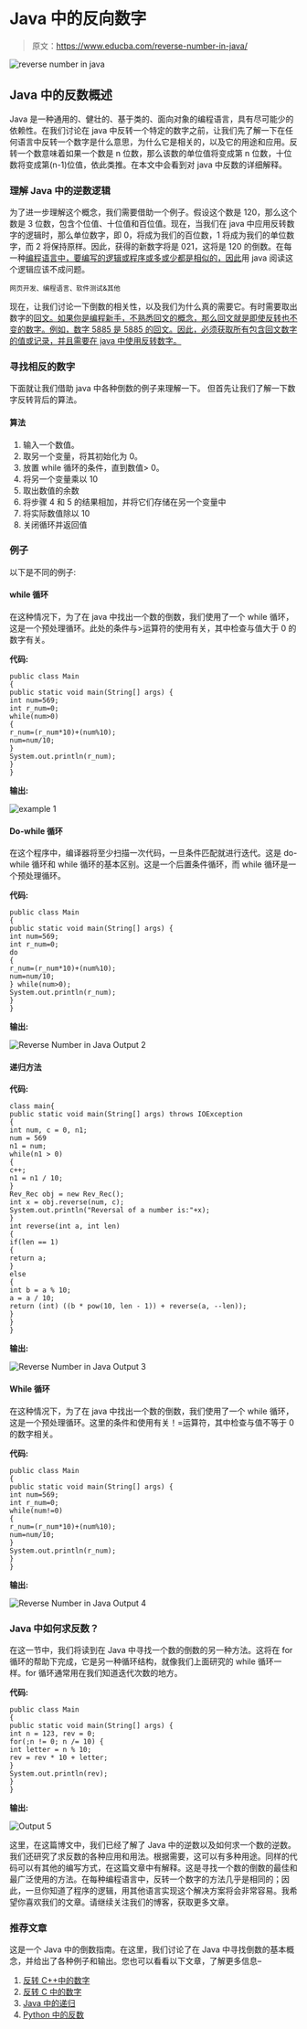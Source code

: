 # Java 中的反向数字

> 原文：<https://www.educba.com/reverse-number-in-java/>

![reverse number in java](img/b25fd21242ec3a8bf86de4b30c5b25c4.png)



## Java 中的反数概述

Java 是一种通用的、健壮的、基于类的、面向对象的编程语言，具有尽可能少的依赖性。在我们讨论在 java 中反转一个特定的数字之前，让我们先了解一下在任何语言中反转一个数字是什么意思，为什么它是相关的，以及它的用途和应用。反转一个数意味着如果一个数是 n 位数，那么该数的单位值将变成第 n 位数，十位数将变成第(n-1)位值，依此类推。在本文中会看到对 java 中反数的详细解释。

### 理解 Java 中的逆数逻辑

为了进一步理解这个概念，我们需要借助一个例子。假设这个数是 120，那么这个数是 3 位数，包含个位值、十位值和百位值。现在，当我们在 java 中应用反转数字的逻辑时，那么单位数字，即 0，将成为我们的百位数，1 将成为我们的单位数字，而 2 将保持原样。因此，获得的新数字将是 021，这将是 120 的倒数。在每一种[编程语言中，要编写的逻辑或程序或多或少都是相似的，因此](https://www.educba.com/what-is-a-programming-language/)用 java 阅读这个逻辑应该不成问题。

<small>网页开发、编程语言、软件测试&其他</small>

现在，让我们讨论一下倒数的相关性，以及我们为什么真的需要它。有时需要取出数字的[回文。如果你是编程新手，不熟悉回文的概念，那么回文就是即使反转也不变的数字。例如，数字 5885 是 5885 的回文。因此，必须获取所有包含回文数字的值或记录，并且需要在 java 中使用反转数字。](https://www.educba.com/palindrome-in-java/)

### 寻找相反的数字

下面就让我们借助 java 中各种倒数的例子来理解一下。
但首先让我们了解一下数字反转背后的算法。

#### 算法

1.  输入一个数值。
2.  取另一个变量，将其初始化为 0。
3.  放置 while 循环的条件，直到数值> 0。
4.  将另一个变量乘以 10
5.  取出数值的余数
6.  将步骤 4 和 5 的结果相加，并将它们存储在另一个变量中
7.  将实际数值除以 10
8.  关闭循环并返回值

### 例子

以下是不同的例子:

#### while 循环

在这种情况下，为了在 java 中找出一个数的倒数，我们使用了一个 while 循环，这是一个预处理循环。此处的条件与>运算符的使用有关，其中检查与值大于 0 的数字有关。

**代码:**

```
public class Main
{
public static void main(String[] args) {
int num=569;
int r_num=0;
while(num>0)
{
r_num=(r_num*10)+(num%10);
num=num/10;
}
System.out.println(r_num);
}
}
```

**输出:**

![example 1](img/28731bf47ff17d61be0c3533ca0caebc.png)



#### Do-while 循环

在这个程序中，编译器将至少扫描一次代码，一旦条件匹配就进行迭代。这是 do-while 循环和 while 循环的基本区别。这是一个后置条件循环，而 while 循环是一个预处理循环。

**代码:**

```
public class Main
{
public static void main(String[] args) {
int num=569;
int r_num=0;
do
{
r_num=(r_num*10)+(num%10);
num=num/10;
} while(num>0);
System.out.println(r_num);
}
}
```

**输出:**

![Reverse Number in Java Output 2](img/28731bf47ff17d61be0c3533ca0caebc.png)



#### 递归方法

**代码:**

```
class main{
public static void main(String[] args) throws IOException
{
int num, c = 0, n1;
num = 569
n1 = num;
while(n1 > 0)
{
c++;
n1 = n1 / 10;
}
Rev_Rec obj = new Rev_Rec();
int x = obj.reverse(num, c);
System.out.println("Reversal of a number is:"+x);
}
int reverse(int a, int len)
{
if(len == 1)
{
return a;
}
else
{
int b = a % 10;
a = a / 10;
return (int) ((b * pow(10, len - 1)) + reverse(a, --len));
}
}
}
```

**输出:**

![Reverse Number in Java Output 3](img/28731bf47ff17d61be0c3533ca0caebc.png)



#### While 循环

在这种情况下，为了在 java 中找出一个数的倒数，我们使用了一个 while 循环，这是一个预处理循环。这里的条件和使用有关！=运算符，其中检查与值不等于 0 的数字相关。

**代码:**

```
public class Main
{
public static void main(String[] args) {
int num=569;
int r_num=0;
while(num!=0)
{
r_num=(r_num*10)+(num%10);
num=num/10;
}
System.out.println(r_num);
}
}
```

**输出:**

![Reverse Number in Java Output 4](img/28731bf47ff17d61be0c3533ca0caebc.png)



### Java 中如何求反数？

在这一节中，我们将读到在 Java 中寻找一个数的倒数的另一种方法。这将在 for 循环的帮助下完成，它是另一种循环结构，就像我们上面研究的 while 循环一样。for 循环通常用在我们知道迭代次数的地方。

**代码:**

```
public class Main
{
public static void main(String[] args) {
int n = 123, rev = 0;
for(;n != 0; n /= 10) {
int letter = n % 10;
rev = rev * 10 + letter;
}
System.out.println(rev);
}
}
```

**输出:**

![Output 5](img/32ee9bfd4525a2405864afcfed906da5.png)



这里，在这篇博文中，我们已经了解了 Java 中的逆数以及如何求一个数的逆数。我们还研究了求反数的各种应用和用法。根据需要，这可以有多种用途。同样的代码可以有其他的编写方式，在这篇文章中有解释。这是寻找一个数的倒数的最佳和最广泛使用的方法。在每种编程语言中，反转一个数字的方法几乎是相同的；因此，一旦你知道了程序的逻辑，用其他语言实现这个解决方案将会非常容易。我希望你喜欢我们的文章。请继续关注我们的博客，获取更多文章。

### 推荐文章

这是一个 Java 中的倒数指南。在这里，我们讨论了在 Java 中寻找倒数的基本概念，并给出了各种例子和输出。您也可以看看以下文章，了解更多信息–

1.  [反转 C++中的数字](https://www.educba.com/reverse-number-in-c-plus-plus/)
2.  [反转 C 中的数字](https://www.educba.com/reverse-number-in-c/)
3.  [Java 中的递归](https://www.educba.com/recursion-in-java/)
4.  [Python 中的反数](https://www.educba.com/reverse-number-in-python/)





